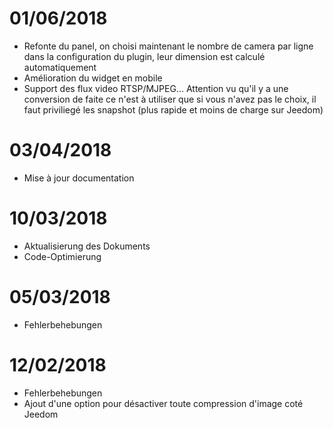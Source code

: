 # 01/06/2018

- Refonte du panel, on choisi maintenant le nombre de camera par ligne dans la configuration du plugin, leur dimension est calculé automatiquement
- Amélioration du widget en mobile
- Support des flux video RTSP/MJPEG... Attention vu qu'il y a une conversion de faite ce n'est à utiliser que si vous n'avez pas le choix, il faut priviliegé les snapshot (plus rapide et moins de charge sur Jeedom)

# 03/04/2018

- Mise à jour documentation

# 10/03/2018

- Aktualisierung des Dokuments
- Code-Optimierung

# 05/03/2018

- Fehlerbehebungen

# 12/02/2018

- Fehlerbehebungen
- Ajout d'une option pour désactiver toute compression d'image coté Jeedom
